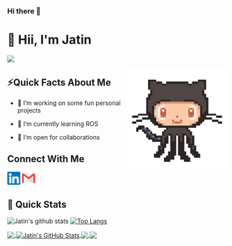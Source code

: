 ### Hi there 👋


# 👋 Hii, I'm Jatin
[<img src="https://komarev.com/ghpvc/?username=legedith&label=Profile+Views&color=2e8b57&style=flat" />](https://github.com/legedith)


<img align='right' src="https://raw.githubusercontent.com/iCharlesZ/FigureBed/master/img/octocat.gif" width="230">

## ⚡Quick Facts About Me

- 🔭 I’m working on some fun personal projects

- 🌱 I’m currently learning ROS

- 👯 I’m open for collaborations 

## Connect With Me
<a href="https://www.linkedin.com/in/legedith/"><img src="/img/linkedin.png" alt="alt text" width="30px" height="30px"></a>   <a href="mailto:jatindehmiwal@gmail.com"><img src="/img/gmail.png" alt="alt text" width="30px" height="30px"></a>  

## 🚀 Quick Stats
![Jatin's github stats](https://github-readme-stats.vercel.app/api?username=legedith&theme=dracula&show_icons=true)
[![Top Langs](https://github-readme-stats.vercel.app/api/top-langs/?username=Legedith&layout=compact&theme=ayu-mirage)](https://github.com/legedith/github-readme-stats)

<a href="https://github.com/legedith/legedith">
  <img align="center" src="https://github-readme-stats.vercel.app/api/top-langs/?username=legedith&theme=dracula&show_icons=true,html&title_color=ffffff&text_color=c9cacc&icon_color=2bbc8a&bg_color=1d1f21" />
</a>
<a href="https://github.com/legedith/legedith">
  <img align="center" src="https://github-readme-stats.vercel.app/api?username=legedith&show_icons=true&line_height=27&count_private=true&title_color=ffffff&text_color=c9cacc&icon_color=2bbc8a&bg_color=1d1f21&theme=ayu-mirage" alt="Jatin's GitHub Stats" />
</a>

<a href="https://github.com/Legedith/Sirius_WhatsApp_Bot">
  <img align="center" src="https://github-readme-stats.vercel.app/api/pin/?username=legedith&repo=python-project-blueprint&title_color=ffffff&text_color=c9cacc&icon_color=2bbc8a&bg_color=1d1f21" />
</a>


<a href="https://github.com/Legedith/Minesweeper">
  <img align="center" src="https://github-readme-stats.vercel.app/api/pin/?username=legedith&repo=go-project-blueprint&title_color=ffffff&text_color=c9cacc&icon_color=2bbc8a&bg_color=1d1f21" />
</a>    
